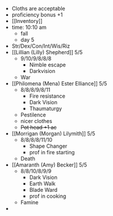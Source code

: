 - Cloths are acceptable
- proficiency bonus +1
- [[Inventory]]
- time: 10:10 am
	- fall
	- day 5
- Str/Dex/Con/Int/Wis/Riz
- [[Lillian (Lilly) Shepherd]] 5/5
	- 9/10/9/8/8/8
		- Nimble escape
		- Darkvision
	- War
- [[Philomena (Mena) Ester Elliance]] 5/5
	- 8/8/8/9/8/11
		- Fire resistance
		- Dark Vision
		- Thaumaturgy
	- Pestilence
	- nicer clothes
	- ~~Pot head +1 ac~~
- [[Morrigan (Morgan) Lilymith]] 5/5
	- 8/8/8/8/11/10
		- Shape Changer
		- prof in fire starting
	- Death
- [[Amaranth (Amy) Becker]] 5/5
	- 8/8/10/8/9/9
		- Dark Vision
		- Earth Walk
		- Blade Ward
		- prof in cooking
	- Famine
-